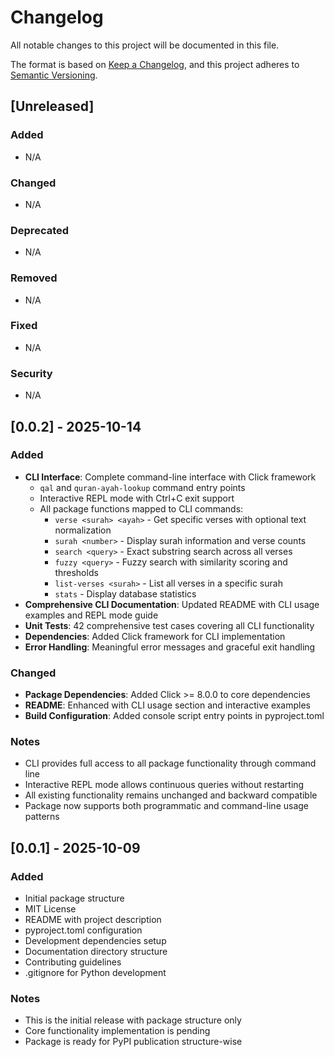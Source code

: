 # Changelog

All notable changes to this project will be documented in this file.

The format is based on [Keep a Changelog](https://keepachangelog.com/en/1.0.0/),
and this project adheres to [Semantic Versioning](https://semver.org/spec/v2.0.0.html).

## [Unreleased]

### Added
- N/A

### Changed
- N/A

### Deprecated
- N/A

### Removed
- N/A

### Fixed
- N/A

### Security
- N/A

## [0.0.2] - 2025-10-14

### Added
- **CLI Interface**: Complete command-line interface with Click framework
  - `qal` and `quran-ayah-lookup` command entry points
  - Interactive REPL mode with Ctrl+C exit support
  - All package functions mapped to CLI commands:
    - `verse <surah> <ayah>` - Get specific verses with optional text normalization
    - `surah <number>` - Display surah information and verse counts
    - `search <query>` - Exact substring search across all verses
    - `fuzzy <query>` - Fuzzy search with similarity scoring and thresholds
    - `list-verses <surah>` - List all verses in a specific surah
    - `stats` - Display database statistics
- **Comprehensive CLI Documentation**: Updated README with CLI usage examples and REPL mode guide
- **Unit Tests**: 42 comprehensive test cases covering all CLI functionality
- **Dependencies**: Added Click framework for CLI implementation
- **Error Handling**: Meaningful error messages and graceful exit handling

### Changed
- **Package Dependencies**: Added Click >= 8.0.0 to core dependencies
- **README**: Enhanced with CLI usage section and interactive examples
- **Build Configuration**: Added console script entry points in pyproject.toml

### Notes
- CLI provides full access to all package functionality through command line
- Interactive REPL mode allows continuous queries without restarting
- All existing functionality remains unchanged and backward compatible
- Package now supports both programmatic and command-line usage patterns

## [0.0.1] - 2025-10-09

### Added
- Initial package structure
- MIT License
- README with project description
- pyproject.toml configuration
- Development dependencies setup
- Documentation directory structure
- Contributing guidelines
- .gitignore for Python development

### Notes
- This is the initial release with package structure only
- Core functionality implementation is pending
- Package is ready for PyPI publication structure-wise